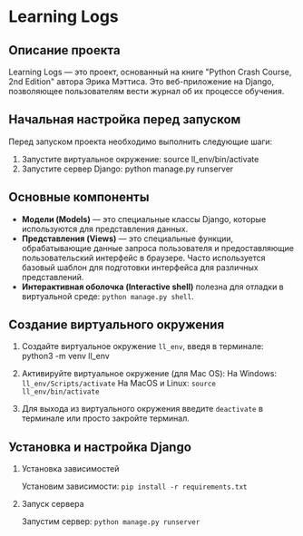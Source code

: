# Learning Logs
## Описание проекта
Learning Logs — это проект, основанный на книге "Python Crash Course, 2nd Edition" автора Эрика Мэттиса. Это веб-приложение на Django, позволяющее пользователям вести журнал об их процессе обучения.

## Начальная настройка перед запуском
Перед запуском проекта необходимо выполнить следующие шаги:

1. Запустите виртуальное окружение:
source ll_env/bin/activate
2. Запустите сервер Django:
python manage.py runserver

## Основные компоненты
- **Модели (Models)** — это специальные классы Django, которые используются для представления данных.
- **Представления (Views)** — это специальные функции, обрабатывающие данные запроса пользователя и предоставляющие пользовательский интерфейс в браузере. Часто используется базовый шаблон для подготовки интерфейса для различных представлений.
- **Интерактивная оболочка (Interactive shell)** полезна для отладки в виртуальной среде: `python manage.py shell`.

## Создание виртуального окружения
1. Создайте виртуальное окружение `ll_env`, введя в терминале:
python3 -m venv ll_env

2. Активируйте виртуальное окружение (для Mac OS):
   На Windows: `ll_env/Scripts/activate`
   На MacOS и Linux: `source ll_env/bin/activate`
   
3. Для выхода из виртуального окружения введите `deactivate` в терминале или просто закройте терминал.

## Установка и настройка Django
1. Установка зависимостей
   
   Установим зависимости: `pip install -r requirements.txt`

2. Запуск сервера

   Запустим сервер: `python manage.py runserver`


